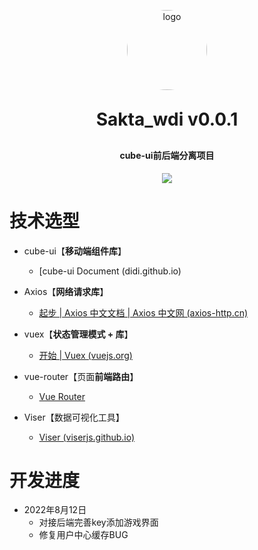 <p align="center">
	<img alt="logo" src="https://s1.328888.xyz/2022/07/26/DV3J6.png" style="width:128px;border-radius:68px">
</p>
<h1 align="center" style="margin: 30px 0 30px; font-weight: bold;">Sakta_wdi v0.0.1</h1>
<h4 align="center">cube-ui前后端分离项目</h4>
<p align="center">
	<a href="https://github.com/Saktawdi"><img src="https://img.shields.io/badge/Vue3.X-%E5%89%8D%E7%AB%AF-important"></a>
</p>

# 技术选型

- cube-ui【**移动端组件库**】
  - [cube-ui Document (didi.github.io)

- Axios【**网络请求库**】
  - [起步 | Axios 中文文档 | Axios 中文网 (axios-http.cn)](https://www.axios-http.cn/docs/intro)
- vuex【**状态管理模式 + 库**】
  - [开始 | Vuex (vuejs.org)](https://vuex.vuejs.org/zh/guide/)
- vue-router【页面**前端路由**】
  - [Vue Router](https://router.vuejs.org/zh/)
- Viser【数据可视化工具】
  - [Viser (viserjs.github.io)](https://viserjs.github.io/)

# 开发进度

- 2022年8月12日
  - 对接后端完善key添加游戏界面
  - 修复用户中心缓存BUG